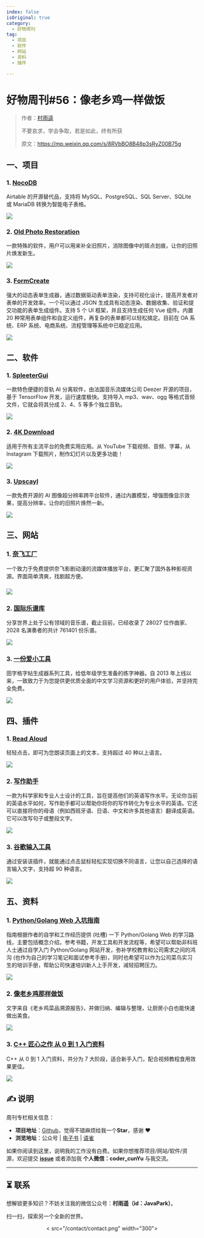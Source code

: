 ```yaml
---
index: false
isOriginal: true
category:
  - 好物周刊
tag:
  - 项目
  - 软件
  - 网站
  - 资料
  - 插件

---
```


# 好物周刊#56：像老乡鸡一样做饭

> 作者：[村雨遥](https://github.com/cunyu1943)
> 
> 不要哀求，学会争取，若是如此，终有所获
> 
> 原文：https://mp.weixin.qq.com/s/8RVbBO8B48p3sRyZ00B75g

## 一、项目

### 1. [NocoDB](https://github.com/nocodb/nocodb)

Airtable 的开源替代品，支持将 MySQL、PostgreSQL、SQL Server、SQLite 或 MariaDB 转换为智能电子表格。

![](assets/0511-0517/1715645231632-1234749b-3a1e-46bd-a4c6-833ac8961b66.webp)

### 2. [Old Photo Restoration](https://github.com/microsoft/Bringing-Old-Photos-Back-to-Life)

一款特殊的软件，用户可以用来补全旧照片，消除图像中的斑点划痕，让你的旧照片焕发新生。

![](assets/0511-0517/1715645177082-3abce16f-043b-4bdf-a5e1-adf4bbe93f10.webp)

### 3. [FormCreate](https://github.com/xaboy/form-create)

强大的动态表单生成器，通过数据驱动表单渲染，支持可视化设计，提高开发者对表单的开发效率。一个可以通过 JSON 生成具有动态渲染、数据收集、验证和提交功能的表单生成组件。支持 5 个 UI 框架，并且支持生成任何 Vue 组件。内置 20 种常用表单组件和自定义组件，再复杂的表单都可以轻松搞定。目前在 OA 系统、ERP 系统、电商系统、流程管理等系统中已稳定应用。

![](assets/0511-0517/1715686934195-e6c39075-207b-4247-8333-414dcabfb329.webp)

## 二、软件

### 1. [SpleeterGui](https://github.com/boy1dr/SpleeterGui)

一款特色便捷的音轨 AI 分离软件，由法国音乐流媒体公司 Deezer 开源的项目，基于 TensorFlow 开发，运行速度极快。支持导入 mp3、wav、ogg 等格式音频文件，它就会将其分成 2、4、5 等多个独立音轨。

![](assets/0511-0517/1715644690824-73afcc60-c16c-48cb-a160-3fcd50b571c1.webp)

### 2. [4K Download](https://www.4kdownload.com/zh-cn/)

适用于所有主流平台的免费实用应用。从 YouTube 下载视频、音频、字幕，从 Instagram 下载照片，制作幻灯片以及更多功能！

![](assets/0511-0517/1715644893351-945c875d-21d0-43ad-a0ad-157f55f8f0c1.webp)

### 3. [Upscayl](https://github.com/upscayl/upscayl)

一款免费开源的 AI 图像超分辨率跨平台软件，通过内置模型，增强图像显示效果，提高分辨率，让你的旧照片焕然一新。

![](assets/0511-0517/1715644915372-b2591593-3a02-40ac-a3e4-ef838fab8e90.webp)

## 三、网站

### 1. [奈飞工厂](https://www.netflixgc.com/)

一个致力于免费提供奈飞影剧动漫的流媒体播放平台，更汇聚了国外各种影视资源。界面简单清爽，找剧超方便。

### ![](assets/0511-0517/1715845821204-5a5763cc-3e60-4acd-8bcb-e6f9be6f420e.png)

### 2. [国际乐谱库](https://cn.imslp.org/wiki/)

分享世界上处于公有领域的音乐谱，截止目前，已经收录了 28027 位作曲家、2028 名演奏者的共计 761401 份乐谱。

![](assets/0511-0517/1715846128768-36d36573-8673-4cac-93b5-54d789789237.png)

### 3. [一份爱小工具](https://www.an2.net/)

田字格字帖生成器系列工具，给低年级学生准备的练字神器。自 2013 年上线以来，一致致力于为您提供更优质全面的中文学习资源和更好的用户体验，并坚持完全免费。

![](assets/0511-0517/1715846395474-0a110ef5-8730-4277-9573-41fa3bda454b.png)

## 四、插件

### 1. [Read Aloud](https://chromewebstore.google.com/detail/hdhinadidafjejdhmfkjgnolgimiaplp)

轻轻点击，即可为您朗读页面上的文本，支持超过 40 种以上语言。

![](assets/0511-0517/1715775439630-f3d4ba83-c775-4d5c-a1ec-a24045f29684.webp)

### 2. [写作助手](https://chromewebstore.google.com/detail/icfibfjidabjcklhikmodelmopjmghgj)

一款为科学家和专业人士设计的工具，旨在提高他们的英语写作水平。无论你当前的英语水平如何，写作助手都可以帮助你将你的写作转化为专业水平的英语。它还可以直接将你的母语（例如西班牙语、日语、中文和许多其他语言）翻译成英语。它可以改写句子或整段文字。

![](assets/0511-0517/1715775632502-b731dc05-5310-4144-86c8-9e557d41324d.webp)

### 3. [谷歌输入工具](https://chromewebstore.google.com/detail/mclkkofklkfljcocdinagocijmpgbhab)

通过安装该插件，就能通过点击鼠标轻松实现切换不同语言，让您以自己选择的语言输入文字，支持超 90 种语言。

![](assets/0511-0517/1715776681446-7c17c3b4-4666-4bb7-b539-ca6e53207097.webp)

## 五、资料

### 1. [Python/Golang Web 入坑指南](https://python-web-guide.readthedocs.io/zh/latest/)

指南根据作者的自学和工作经历提供 (吐槽) 一下 Python/Golang Web 的学习路线，主要包括概念介绍，参考书籍，开发工具和开发流程等，希望可以帮助非科班人士通过自学入门 Python/Golang 网站开发，弥补学校教育和公司需求之间的鸿沟 (也作为自己的学习笔记和面试参考手册)，同时也希望可以作为公司菜鸟实习生的培训手册，帮助公司快速培训新人上手开发，减轻招聘压力。

![](assets/0511-0517/1715645340428-c3cbf7e0-7991-47b2-a459-d4a1ba7ce648.webp)

### 2. [像老乡鸡那样做饭](https://github.com/Gar-b-age/CookLikeHOC)

文字来自《老乡鸡菜品溯源报告》，并做归纳、编辑与整理，让厨房小白也能快速做出美食。

![](assets/0511-0517/1715645418960-6356b8b3-03af-461d-a67c-4a1ba74083a9.webp)

### 3. [C++ 匠心之作 从 0 到 1 入门资料](https://github.com/AnkerLeng/Cpp-0-1-Resource)

C++ 从 0 到 1 入门资料，共分为 7 大阶段，适合新手入门，配合视频教程食用效果更佳。

![](assets/0511-0517/1715845476115-3fac407d-b285-4701-a19e-a17a9602c526.png)

## ✍️ 说明

周刊专栏相关信息：

- **项目地址**：[Github](https://github.com/cunyu1943/weekly)，觉得不错麻烦给我一个**Star**，感谢 ❤️
- **浏览地址**：公众号 | [电子书](https://cunyu1943.github.io/weekly) | [语雀](https://yuque.com/cunyu1943/weekly)

如果你阅读到这里，说明我的工作没有白费。如果你想推荐项目/网站/软件/资源，欢迎提交 **[issue](https://github.com/cunyu1943/weekly/issues)** 或者添加我 **个人微信：coder_cunYu** 与我交流。

---

## ⏳ 联系

想解锁更多知识？不妨关注我的微信公众号：**村雨遥（id：JavaPark）**。

扫一扫，探索另一个全新的世界。

<center>
< src="/contact/contact.png" width="300">
</center>


